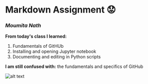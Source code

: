 # Markdown Assignment 😟

### *Moumita Nath*

**From today's class I learned:**
   1. Fundamentals of GitHUb
   2. Installing and opening Jupyter notebook
   3. Documenting and editing in Python scripts

**I am still confused with:** the fundamentals and specifics of GitHub

![alt text](giphy.com/gifs/images-bee-VRhsYYBw8AE36.jpg) 


```python

```
